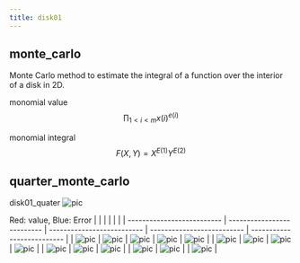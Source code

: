 ```yaml
---
title: disk01
---
```


## monte_carlo

Monte Carlo method to estimate the integral of a function over the interior of a disk in 2D.

monomial value
$$ \prod_{1< i < m} x(i)^{e(i)} $$

monomial integral
$$ F(X,Y) = X^{E(1)} Y^{E(2)} $$

## quarter_monte_carlo

disk01_quater
![pic](disk01.png)

Red: value, Blue: Error
|                            |                            |                            |                            |                            |
| -------------------------- | -------------------------- | -------------------------- | -------------------------- | -------------------------- |
| ![pic](./disk01_00_00.png) | ![pic](./disk01_00_01.png) | ![pic](./disk01_00_02.png) | ![pic](./disk01_00_03.png) | ![pic](./disk01_00_04.png) |
| ![pic](./disk01_01_00.png) | ![pic](./disk01_01_01.png) | ![pic](./disk01_01_02.png) | ![pic](./disk01_01_03.png) |
| ![pic](./disk01_02_00.png) | ![pic](./disk01_02_01.png) | ![pic](./disk01_02_02.png) |
| ![pic](./disk01_03_00.png) | ![pic](./disk01_03_01.png) |
| ![pic](./disk01_04_00.png) |
